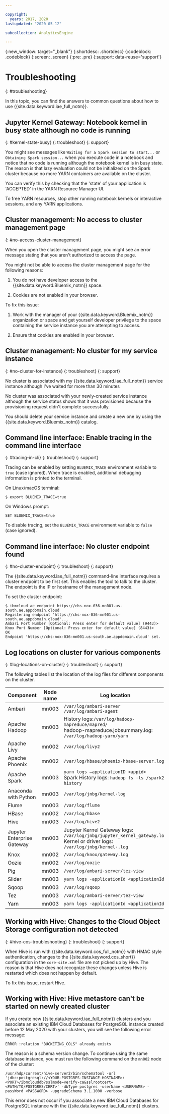```yaml
---

copyright:
  years: 2017, 2020
lastupdated: "2020-05-12"

subcollection: AnalyticsEngine

---
```


<!-- Attribute definitions -->
{:new_window: target="_blank"}
{:shortdesc: .shortdesc}
{:codeblock: .codeblock}
{:screen: .screen}
{:pre: .pre}
{:support: data-reuse='support'}

# Troubleshooting
{: #troubleshooting}

In this topic, you can find the answers to common questions about how to use {{site.data.keyword.iae_full_notm}}.

## Jupyter Kernel Gateway: Notebook kernel in busy state although no code is running
{: #kernel-state-busy}
{: troubleshoot}
{: support}

You might see messages like `Waiting for a Spark session to start...` or `Obtaining Spark session...` when you execute code in a notebook and notice that no code is running although the notebook kernel is in busy state. The reason is that lazy evaluation could not be initialized on the Spark cluster because no more YARN containers are available on the cluster.

You can verify this by checking that the 'state' of your application is 'ACCEPTED' in the YARN Resource Manager UI.

To free YARN resources, stop other running notebook kernels or interactive sessions, and any YARN applications.

## Cluster management: No access to cluster management page
{: #no-access-cluster-management}

When you open the cluster management page, you might see an error message stating that you aren't authorized to access the page.

You might not be able to access the cluster management page for the following reasons:

1. You do not have developer access to the {{site.data.keyword.Bluemix_notm}} space.

2. Cookies are not enabled in your browser.

To fix this issue:

1. Work with the manager of your {{site.data.keyword.Bluemix_notm}} organization or space and get yourself developer privilege to the space containing the service instance you are attempting to access.

2. Ensure that cookies are enabled in your browser.

## Cluster management: No cluster for my service instance
{: #no-cluster-for-instance}
{: troubleshoot}
{: support}

No cluster is associated with my {{site.data.keyword.iae_full_notm}} service instance although I've waited for more than 30 minutes

No cluster was associated with your newly-created service instance although the service status shows that it was provisioned because the provisioning request didn't complete successfully.

You should delete your service instance and create a new one by using the {{site.data.keyword.Bluemix_notm}} catalog.

## Command line interface: Enable tracing in the command line interface
{: #tracing-in-cli}
{: troubleshoot}
{: support}

Tracing can be enabled by setting `BLUEMIX_TRACE` environment variable to `true` (case ignored). When trace is enabled,  additional debugging information is printed to the terminal.

On Linux/macOS terminal:

```
$ export BLUEMIX_TRACE=true
```

On Windows prompt:

```
SET BLUEMIX_TRACE=true
```

To disable tracing, set the `BLUEMIX_TRACE` environment variable to `false` (case ignored).

## Command line interface: No cluster endpoint found
{: #no-cluster-endpoint}
{: troubleshoot}
{: support}

The {{site.data.keyword.iae_full_notm}} command-line interface requires a cluster endpoint to be first set. This enables the tool to talk to the cluster. The endpoint is the IP or hostname of the management node.

To set the cluster endpoint:

```
$ ibmcloud ae endpoint https://chs-nox-036-mn001.us-south.ae.appdomain.cloud
Registering endpoint 'https://chs-nox-036-mn001.us-south.ae.appdomain.cloud'...
Ambari Port Number [Optional: Press enter for default value] (9443)>
Knox Port Number [Optional: Press enter for default value] (8443)>
OK
Endpoint 'https://chs-nox-036-mn001.us-south.ae.appdomain.cloud' set.
```

## Log locations on cluster for various components
{: #log-locations-on-cluster}
{: troubleshoot}
{: support}

The following tables list the location of the log files for different components on the cluster.

| Component | Node name | Log location |
|-----------|-----------|--------------|
|Ambari|mn003|`/var/log/ambari-server` </br> `/var/log/ambari-agent`|
|Apache Hadoop|mn003|History logs:`/var/log/hadoop-mapreduce/mapred/`</br>hadoop-mapreduce.jobsummary.log: `/var/log/hadoop-yarn/yarn`|
|Apache Livy|mn002|`/var/log/livy2`|
|Apache Phoenix|mn002|`/var/log/hbase/phoenix-hbase-server.log`|
|Apache Spark|mn003|`yarn logs –applicationID <appid>`</br>Spark History logs: `hadoop fs -ls /spark2-history`|
|Anaconda with Python|mn003|`/var/log/jnbg/kernel-log`|
|Flume|mn003|`/var/log/flume`|
|HBase|mn002|`/var/log/hbase`|
|Hive|mn003|`/var/log/hive2`|
|Jupyter Enterprise Gateway|mn003|Jupyter Kernel Gateway logs: `/var/log/jnbg/jupyter_kernel_gateway.log`</br>Kernel or driver logs: `/var/log/jnbg/kernel-.log`|
|Knox|mn002|`/var/log/knox/gateway.log`|
|Oozie|mn002|`/var/log/oozie`|
|Pig|mn003|`/var/log/ambari-server/tez-view`|
|Slider|mn003|`yarn logs -applicationId <applicationId>`|
|Sqoop|mn003|`/var/log/sqoop`|
|Tez|mn003|`/var/log/ambari-server/tez-view`|
|Yarn|mn003|`yarn logs -applicationId <applicationId>`|


## Working with Hive: Changes to the Cloud Object Storage configuration not detected
{: #hive-cos-troubleshooting}
{: troubleshoot}
{: support}

When Hive is run with {{site.data.keyword.cos_full_notm}} with HMAC style authentication, changes to the {{site.data.keyword.cos_short}} configuration in the `core-site.xml` file are not picked up by Hive. The reason is that Hive does not recognize these changes unless Hive is restarted which does not happen by default.

To fix this issue, restart Hive.

## Working with Hive: Hive metastore can't be started on newly created cluster

If you create new {{site.data.keyword.iae_full_notm}} clusters and you associate an existing IBM Cloud Databases for PostgreSQL instance created before 12 May 2020 with your clusters, you will see the following error message:

```
ERROR :relation "BUCKETING_COLS" already exists
```

The reason is a schema version change. To continue using the same database instance, you must run the following command on the `mn002` node of the cluster:

```
/usr/hdp/current/hive-server2/bin/schematool -url 'jdbc:postgresql://<YOUR-POSTGRES-INSTANCE-HOSTNAME>:<PORT>/ibmclouddb?sslmode=verify-ca&sslrootcert=<PATH/TO/POSTGRES/CERT>' -dbType postgres -userName <USERNAME> -passWord <PASSWORD> -upgradeSchema 3.1.1000 -verbose
```

This error does not occur if you associate a new IBM Cloud Databases for PostgreSQL instance with the {{site.data.keyword.iae_full_notm}} clusters.
